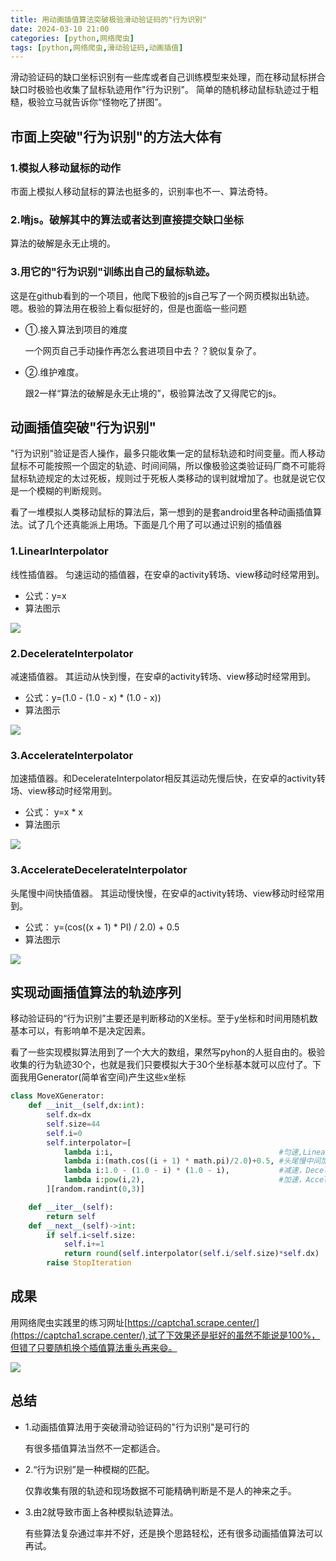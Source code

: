 ```yaml
---
title: 用动画插值算法突破极验滑动验证码的"行为识别"
date: 2024-03-10 21:00
categories: [python,网络爬虫]
tags: [python,网络爬虫,滑动验证码,动画插值] 
---
```


滑动验证码的缺口坐标识别有一些库或者自己训练模型来处理，而在移动鼠标拼合缺口时极验也收集了鼠标轨迹用作"行为识别"。
简单的随机移动鼠标轨迹过于粗糙，极验立马就告诉你“怪物吃了拼图”。

## 市面上突破"行为识别"的方法大体有
### 1.模拟人移动鼠标的动作

市面上模拟人移动鼠标的算法也挺多的，识别率也不一、算法奇特。

### 2.啃js。破解其中的算法或者达到直接提交缺口坐标

算法的破解是永无止境的。

### 3.用它的"行为识别"训练出自己的鼠标轨迹。

这是在github看到的一个项目，他爬下极验的js自己写了一个网页模拟出轨迹。
嗯。极验的算法用在极验上看似挺好的，但是也面临一些问题
- ①.接入算法到项目的难度

    一个网页自己手动操作再怎么套进项目中去？？貌似复杂了。

- ②.维护难度。

    跟2一样“算法的破解是永无止境的”，极验算法改了又得爬它的js。

## 动画插值突破"行为识别"

"行为识别"验证是否人操作，最多只能收集一定的鼠标轨迹和时间变量。而人移动鼠标不可能按照一个固定的轨迹、时间间隔，所以像极验这类验证码厂商不可能将鼠标轨迹规定的太过死板，规则过于死板人类移动的误判就增加了。也就是说它仅是一个模糊的判断规则。

看了一堆模拟人类移动鼠标的算法后，第一想到的是套android里各种动画插值算法。试了几个还真能派上用场。下面是几个用了可以通过识别的插值器

### 1.LinearInterpolator

线性插值器。 匀速运动的插值器，在安卓的activity转场、view移动时经常用到。

- 公式：y=x
- 算法图示

![]({{site.url}}/img/python/breakout-jiyan-slide-captcha01.png)

### 2.DecelerateInterpolator

减速插值器。 其运动从快到慢，在安卓的activity转场、view移动时经常用到。

- 公式：y=(1.0 - (1.0 - x) * (1.0 - x))
- 算法图示

![]({{site.url}}/img/python/breakout-jiyan-slide-captcha02.png)


### 3.AccelerateInterpolator

加速插值器。和DecelerateInterpolator相反其运动先慢后快，在安卓的activity转场、view移动时经常用到。

- 公式： y=x * x
- 算法图示

![]({{site.url}}/img/python/breakout-jiyan-slide-captcha03.png)

### 3.AccelerateDecelerateInterpolator

头尾慢中间快插值器。 其运动慢快慢，在安卓的activity转场、view移动时经常用到。

- 公式： y=(cos((x + 1) * PI) / 2.0) + 0.5
- 算法图示

![]({{site.url}}/img/python/breakout-jiyan-slide-captcha04.png)

## 实现动画插值算法的轨迹序列

移动验证码的“行为识别”主要还是判断移动的X坐标。至于y坐标和时间用随机数基本可以，有影响单不是决定因素。

看了一些实现模拟算法用到了一个大大的数组，果然写pyhon的人挺自由的。极验收集的行为轨迹30个，也就是我们只要模拟大于30个坐标基本就可以应付了。下面我用Generator(简单省空间)产生这些x坐标

```python
class MoveXGenerator:
    def __init__(self,dx:int):
        self.dx=dx
        self.size=44
        self.i=0
        self.interpolator=[
            lambda i:i,                                     #匀速,LinearInterpolator
            lambda i:(math.cos((i + 1) * math.pi)/2.0)+0.5, #头尾慢中间加速，AccelerateDecelerateInterpolator
            lambda i:1.0 - (1.0 - i) * (1.0 - i),           #减速，DecelerateInterpolator
            lambda i:pow(i,2),                              #加速，AccelerateInterpolator
        ][random.randint(0,3)]

    def __iter__(self):
        return self
    def __next__(self)->int:     
        if self.i<self.size:
            self.i+=1
            return round(self.interpolator(self.i/self.size)*self.dx)
        raise StopIteration    
```

## 成果
用网络爬虫实践里的练习网址[https://captcha1.scrape.center/](https://captcha1.scrape.center/),试了下效果还是挺好的虽然不能说是100%，但错了只要随机换个插值算法重头再来😄。

![]({{site.url}}/img/python/breakout-jiyan-slide-captcha05.gif)

## 总结

- 1.动画插值算法用于突破滑动验证码的"行为识别"是可行的

    有很多插值算法当然不一定都适合。

- 2.“行为识别”是一种模糊的匹配。

    仅靠收集有限的轨迹和现场数据不可能精确判断是不是人的神来之手。

- 3.由2就导致市面上各种模拟轨迹算法。

    有些算法复杂通过率并不好，还是换个思路轻松，还有很多动画插值算法可以再试。
